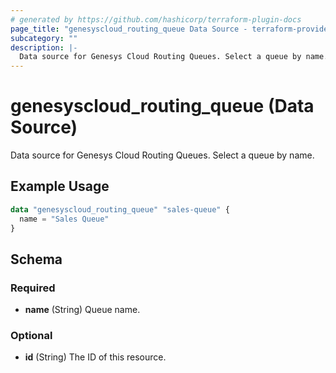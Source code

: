 ```yaml
---
# generated by https://github.com/hashicorp/terraform-plugin-docs
page_title: "genesyscloud_routing_queue Data Source - terraform-provider-genesyscloud"
subcategory: ""
description: |-
  Data source for Genesys Cloud Routing Queues. Select a queue by name.
---
```


# genesyscloud_routing_queue (Data Source)

Data source for Genesys Cloud Routing Queues. Select a queue by name.

## Example Usage

```terraform
data "genesyscloud_routing_queue" "sales-queue" {
  name = "Sales Queue"
}
```

<!-- schema generated by tfplugindocs -->
## Schema

### Required

- **name** (String) Queue name.

### Optional

- **id** (String) The ID of this resource.


